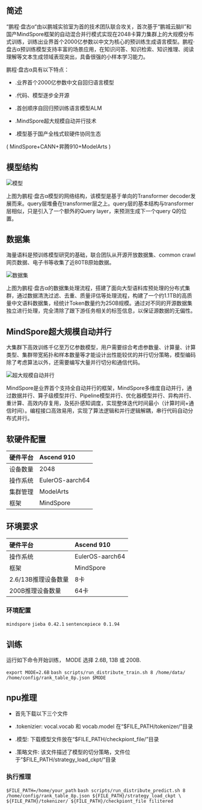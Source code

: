 ## 简述

“鹏程·盘古α“由以鹏城实验室为首的技术团队联合攻关，首次基于“鹏城云脑Ⅱ”和国产MindSpore框架的自动混合并行模式实现在2048卡算力集群上的大规模分布式训练，训练出业界首个2000亿参数以中文为核心的预训练生成语言模型。鹏程·盘古α预训练模型支持丰富的场景应用，在知识问答、知识检索、知识推理、阅读理解等文本生成领域表现突出，具备很强的小样本学习能力。


鹏程·盘古α具有以下特点：

- .业界首个2000亿参数中文自回归语言模型

- .代码、模型逐步全开源

- .首创顺序自回归预训练语言模型ALM

- .MindSpore超大规模自动并行技术

- .模型基于国产全栈式软硬件协同生态

( MindSpore+CANN+昇腾910+ModelArts )

## 模型结构

![模型](/statics/largeModel/muxing.png)

上图为鹏程·盘古α模型的网络结构，该模型是基于单向的Transformer decoder发展而来。query层堆叠在transformer层之上。query层的基本结构与transformer层相似，只是引入了一个额外的Query layer，来预测生成下一个query Q的位置。

## 数据集

海量语料是预训练模型研究的基础，联合团队从开源开放数据集、common crawl网页数据、电子书等收集了近80TB原始数据。

![数据集](/statics/largeModel/shujuji.png)

上图为鹏程·盘古α的数据集处理流程，搭建了面向大型语料库预处理的分布式集群，通过数据清洗过滤、去重、质量评估等处理流程，构建了一个约1.1TB的高质量中文语料数据集，经统计Token数量约为250B规模。通过对不同的开源数据集独立进行处理，完全清除了跟下游任务相关的标签信息，以保证源数据的无偏性。

## MindSpore超大规模自动并行

大集群下高效训练千亿至万亿参数模型，用户需要综合考虑参数量、计算量、计算类型、集群带宽拓扑和样本数量等才能设计出性能较优的并行切分策略，模型编码除了考虑算法以外，还需要编写大量并行切分和通信代码。

![超大规模自动并行](/statics/largeModel/mindspore.png)

MindSpore是业界首个支持全自动并行的框架，MindSpore多维度自动并行，通过数据并行、算子级模型并行、Pipeline模型并行、优化器模型并行、异构并行、重计算、高效内存复用，及拓扑感知调度，实现整体迭代时间最小（计算时间+通信时间）。编程接口高效易用，实现了算法逻辑和并行逻辑解耦，串行代码自动分布式并行。

## 软硬件配置

| 硬件平台   | Ascend 910| 
| :--------   | :-----  | 
| 设备数量| 2048 |  
| 操作系统| EulerOS-aarch64 |  
| 集群管理| ModelArts️ |  
| 框架| MindSpore |  



## 环境要求

| 硬件平台   | Ascend 910|  
| :--------   | :-----  | 
|操作系统 | EulerOS-aarch64 | 
|框架 | MindSpore | 
|2.6/13B推理设备数量 | 8卡 | 
|200B推理设备数量 | 64卡 | 

### 环境配置
`mindspore`
`jieba 0.42.1`
`sentencepiece 0.1.94`

## 训练
运行如下命令开始训练， MODE 选择 2.6B, 13B 或 200B.

`export MODE=2.6B`
`bash scripts/run_distribute_train.sh 8 /home/data/ /home/config/rank_table_8p.json $MODE`

## npu推理

- 首先下载以下三个文件

- .tokenizier: vocal.vocab 和 vocab.model 在“$FILE_PATH/tokenizer/”目录

- .模型: 下载模型文件放在“$FILE_PATH/checkpiont_file/”目录

- .策略文件: 该文件描述了模型的切分策略，文件位于”$FILE_PATH/strategy_load_ckpt/“目录

### 执行推理

`$FILE_PATH=/home/your_path`
`bash scripts/run_distribute_predict.sh 8 /home/config/rank_table_8p.json ${FILE_PATH}/strategy_load_ckpt \`
`${FILE_PATH}/tokenizer/ ${FILE_PATH}/checkpiont_file filitered`

